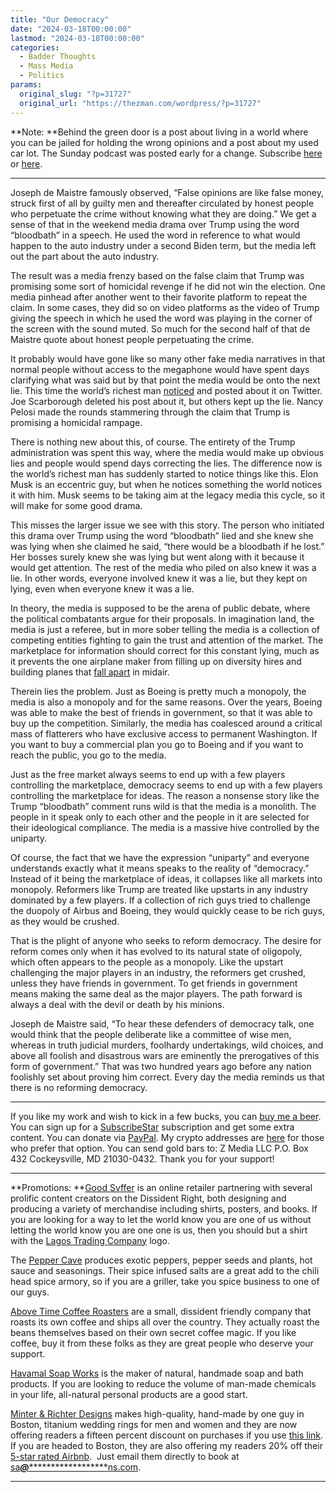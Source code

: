 ```yaml
---
title: "Our Democracy"
date: "2024-03-18T00:00:00"
lastmod: "2024-03-18T00:00:00"
categories:
  - Badder Thoughts
  - Mass Media
  - Politics
params:
  original_slug: "?p=31727"
  original_url: "https://thezman.com/wordpress/?p=31727"
---
```


**Note: **Behind the green door is a post about living in a world where
you can be jailed for holding the wrong opinions and a post about my
used car lot. The Sunday podcast was posted early for a change.
Subscribe
<a href="https://www.subscribestar.com/the-z-blog" rel="noopener"
target="_blank">here</a> or
<a href="https://thedissident.substack.com/" rel="noopener"
target="_blank">here</a>.

------------------------------------------------------------------------

Joseph de Maistre famously observed, “False opinions are like false
money, struck first of all by guilty men and thereafter circulated by
honest people who perpetuate the crime without knowing what they are
doing.” We get a sense of that in the weekend media drama over Trump
using the word “bloodbath” in a speech. He used the word in reference to
what would happen to the auto industry under a second Biden term, but
the media left out the part about the auto industry.

The result was a media frenzy based on the false claim that Trump was
promising some sort of homicidal revenge if he did not win the election.
One media pinhead after another went to their favorite platform to
repeat the claim. In some cases, they did so on video platforms as the
video of Trump giving the speech in which he used the word was playing
in the corner of the screen with the sound muted. So much for the second
half of that de Maistre quote about honest people perpetuating the
crime.

It probably would have gone like so many other fake media narratives in
that normal people without access to the megaphone would have spent days
clarifying what was said but by that point the media would be onto the
next lie. This time the world’s richest man <a
href="https://www.zerohedge.com/political/leftist-corporate-media-unleash-bloodbath-hoax-after-trumps-speech"
rel="noopener" target="_blank">noticed</a> and posted about it on
Twitter. Joe Scarborough deleted his post about it, but others kept up
the lie. Nancy Pelosi made the rounds stammering through the claim that
Trump is promising a homicidal rampage.

There is nothing new about this, of course. The entirety of the Trump
administration was spent this way, where the media would make up obvious
lies and people would spend days correcting the lies. The difference now
is the world’s richest man has suddenly started to notice things like
this. Elon Musk is an eccentric guy, but when he notices something the
world notices it with him. Musk seems to be taking aim at the legacy
media this cycle, so it will make for some good drama.

This misses the larger issue we see with this story. The person who
initiated this drama over Trump using the word “bloodbath” lied and she
knew she was lying when she claimed he said, “there would be a bloodbath
if he lost.” Her bosses surely knew she was lying but went along with it
because it would get attention. The rest of the media who piled on also
knew it was a lie. In other words, everyone involved knew it was a lie,
but they kept on lying, even when everyone knew it was a lie.

In theory, the media is supposed to be the arena of public debate, where
the political combatants argue for their proposals. In imagination land,
the media is just a referee, but in more sober telling the media is a
collection of competing entities fighting to gain the trust and
attention of the market. The marketplace for information should correct
for this constant lying, much as it prevents the one airplane maker from
filling up on diversity hires and building planes that <a
href="https://www.cnn.com/2024/03/17/business/boeing-timeline-troubles-crashes-stock-dg/index.html"
rel="noopener" target="_blank">fall apart</a> in midair.

Therein lies the problem. Just as Boeing is pretty much a monopoly, the
media is also a monopoly and for the same reasons. Over the years,
Boeing was able to make the best of friends in government, so that it
was able to buy up the competition. Similarly, the media has coalesced
around a critical mass of flatterers who have exclusive access to
permanent Washington. If you want to buy a commercial plan you go to
Boeing and if you want to reach the public, you go to the media.

Just as the free market always seems to end up with a few players
controlling the marketplace, democracy seems to end up with a few
players controlling the marketplace for ideas. The reason a nonsense
story like the Trump “bloodbath” comment runs wild is that the media is
a monolith. The people in it speak only to each other and the people in
it are selected for their ideological compliance. The media is a massive
hive controlled by the uniparty.

Of course, the fact that we have the expression “uniparty” and everyone
understands exactly what it means speaks to the reality of “democracy.”
Instead of it being the marketplace of ideas, it collapses like all
markets into monopoly. Reformers like Trump are treated like upstarts in
any industry dominated by a few players. If a collection of rich guys
tried to challenge the duopoly of Airbus and Boeing, they would quickly
cease to be rich guys, as they would be crushed.

That is the plight of anyone who seeks to reform democracy. The desire
for reform comes only when it has evolved to its natural state of
oligopoly, which often appears to the people as a monopoly. Like the
upstart challenging the major players in an industry, the reformers get
crushed, unless they have friends in government. To get friends in
government means making the same deal as the major players. The path
forward is always a deal with the devil or death by his minions.

Joseph de Maistre said, “To hear these defenders of democracy talk, one
would think that the people deliberate like a committee of wise men,
whereas in truth judicial murders, foolhardy undertakings, wild choices,
and above all foolish and disastrous wars are eminently the prerogatives
of this form of government.” That was two hundred years ago before any
nation foolishly set about proving him correct. Every day the media
reminds us that there is no reforming democracy.

------------------------------------------------------------------------

If you like my work and wish to kick in a few bucks, you can
<a href="https://www.buymeacoffee.com/mujolulu" rel="noopener"
target="_blank">buy me a beer</a>. You can sign up for a
<a href="https://www.subscribestar.com/the-z-blog" rel="noopener"
target="_blank">SubscribeStar</a> subscription and get some extra
content. You can donate via <a
href="https://www.paypal.com/donate/?cmd=_s-xclick&amp;hosted_button_id=UDAS2Q8JYA6CN&amp;source=url"
rel="noopener" target="_blank">PayPal</a>. My crypto addresses are
<a href="https://thezman.com/wordpress/?page_id=22713" rel="noopener"
target="_blank">here</a> for those who prefer that option. You can send
gold bars to: Z Media LLC P.O. Box 432 Cockeysville, MD 21030-0432.
Thank you for your support!

------------------------------------------------------------------------

**Promotions: **<a href="https://goodsvffer.com/" rel="noopener" target="_blank">Good
Svffer</a> is an online retailer partnering with several prolific
content creators on the Dissident Right, both designing and producing a
variety of merchandise including shirts, posters, and books. If you are
looking for a way to let the world know you are one of us without
letting the world know you are one one is us, then you should but a
shirt with the
<a href="https://goodsvffer.com/products/lagos-trading-company"
rel="noopener" target="_blank">Lagos Trading Company</a> logo.

The <a href="https://peppercave.com/shop/ols/products" rel="noopener"
target="_blank">Pepper Cave</a> produces exotic peppers, pepper seeds
and plants, hot sauce and seasonings. Their spice infused salts are a
great add to the chili head spice armory, so if you are a griller, take
you spice business to one of our guys.

<a href="https://abovetimecoffee.com/" rel="noopener"
target="_blank">Above Time Coffee Roasters</a> are a small, dissident
friendly company that roasts its own coffee and ships all over the
country. They actually roast the beans themselves based on their own
secret coffee magic. If you like coffee, buy it from these folks as they
are great people who deserve your support.

<a href="https://havamalsoapworks.com/" rel="noopener"
target="_blank">Havamal Soap Works</a> is the maker of natural, handmade
soap and bath products. If you are looking to reduce the volume of
man-made chemicals in your life, all-natural personal products are a
good start.

<a href="https://www.minterandrichterdesigns.com/"
rel="noreferrer nofollow noopener" target="_blank">Minter &amp; Richter
Designs</a> makes high-quality, hand-made by one guy in Boston, titanium
wedding rings for men and women and they are now offering readers a
fifteen percent discount on purchases if you use
<a href="https://www.minterandrichterdesigns.com/discount/ZMAN"
rel="noreferrer nofollow noopener" target="_blank">this link</a>.
<span class="highlight"><span class="colour"><span class="font"><span class="size">If
you are headed to Boston, they are also offering my readers 20% off
their <a
href="https://www.airbnb.com/users/7988017/listings?user_id=7988017&amp;s=3"
rel="noopener noreferrer" target="_blank">5-star rated Airbnb</a>.  Just
email them directly to book at
<a href="mailto:sa***@*********************ns.com"
data-original-string="47Bo408fUz956RoxpefLyQ==cb7xPHEXAiGysjfzt3/HiqPxnEPxNzQCMxdVlvGqL4tk21KJLcpwc7L/A1kiWfGu/HB"><span
class="apbct-email-encoder"
data-original-string="k6n/Z6zETmAbGiaBRmG/3w==cb7RPG38Ore9zzCR8yzOl0/ubl5/FOFk9NS356hH+utbKNRUTwRSzmQbO+z3gvBvI56"
title="This contact has been encoded by Anti-Spam by CleanTalk. Click to decode. To finish the decoding make sure that JavaScript is enabled in your browser.">sa<span
class="apbct-blur">***</span>@<span
class="apbct-blur">*********************</span>ns.com</span></a>.</span></span></span></span>

------------------------------------------------------------------------
